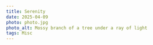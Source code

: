```yaml
---
title: Serenity
date: 2025-04-09
photo: photo.jpg
photo_alt: Mossy branch of a tree under a ray of light
tags: Misc
---
```

